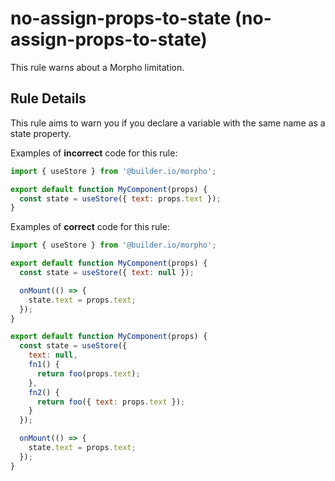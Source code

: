 # no-assign-props-to-state (no-assign-props-to-state)

This rule warns about a Morpho limitation.

## Rule Details

This rule aims to warn you if you declare a variable with the same name as a state property.

Examples of **incorrect** code for this rule:

```js
import { useStore } from '@builder.io/morpho';

export default function MyComponent(props) {
  const state = useStore({ text: props.text });
}
```

Examples of **correct** code for this rule:

```js
import { useStore } from '@builder.io/morpho';

export default function MyComponent(props) {
  const state = useStore({ text: null });

  onMount(() => {
    state.text = props.text;
  });
}

export default function MyComponent(props) {
  const state = useStore({
    text: null,
    fn1() {
      return foo(props.text);
    },
    fn2() {
      return foo({ text: props.text });
    }
  });

  onMount(() => {
    state.text = props.text;
  });
}
```
